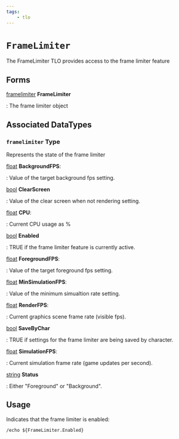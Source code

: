 ```yaml
---
tags:
    - tlo
---
```

# `FrameLimiter`

The FrameLimiter TLO provides access to the frame limiter feature

## Forms

[framelimiter](#framelimiter-type) **FrameLimiter**

:   The frame limiter object

## Associated DataTypes

### `framelimiter` Type

Represents the state of the frame limiter

[float][float] **BackgroundFPS**:

:   Value of the target background fps setting.

[bool][bool] **ClearScreen**

:   Value of the clear screen when not rendering setting.

[float][float] **CPU**:

:   Current CPU usage as %

[bool][bool] **Enabled**

:   TRUE if the frame limiter feature is currently active.

[float][float] **ForegroundFPS**:

:   Value of the target foreground fps setting.

[float][float] **MinSimulationFPS**:

:   Value of the minimum simualtion rate setting.

[float][float] **RenderFPS**:

:   Current graphics scene frame rate (visible fps).

[bool][bool] **SaveByChar**

:   TRUE if settings for the frame limiter are being saved by character.

[float][float] **SimulationFPS**:

:   Current simulation frame rate (game updates per second).

[string][string] **Status**

:   Either "Foreground" or "Background".


## Usage

Indicates that the frame limiter is enabled:

```
/echo ${FrameLimiter.Enabled}
```

[bool]: ../data-types/datatype-bool.md
[string]: ../data-types/datatype-string.md
[float]: ../data-types/datatype-float.md
[Frame Limiter]: ../../main/features/framelimiter.md

